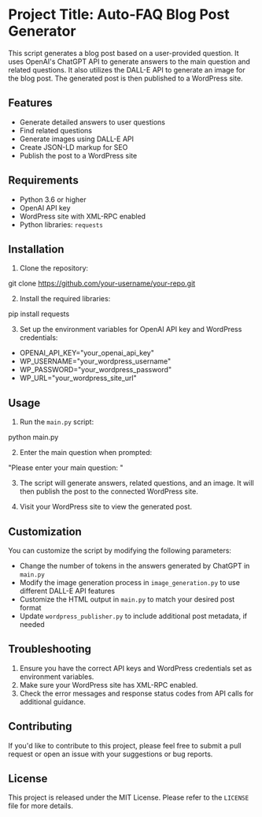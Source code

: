 # Project Title: Auto-FAQ Blog Post Generator

This script generates a blog post based on a user-provided question. It uses OpenAI's ChatGPT API to generate answers to the main question and related questions. It also utilizes the DALL-E API to generate an image for the blog post. The generated post is then published to a WordPress site.

## Features

- Generate detailed answers to user questions
- Find related questions
- Generate images using DALL-E API
- Create JSON-LD markup for SEO
- Publish the post to a WordPress site

## Requirements

- Python 3.6 or higher
- OpenAI API key
- WordPress site with XML-RPC enabled
- Python libraries: `requests`

## Installation

1. Clone the repository: 

git clone https://github.com/your-username/your-repo.git


2. Install the required libraries:

pip install requests


3. Set up the environment variables for OpenAI API key and WordPress credentials:

- OPENAI_API_KEY="your_openai_api_key"
- WP_USERNAME="your_wordpress_username"
- WP_PASSWORD="your_wordpress_password"
- WP_URL="your_wordpress_site_url"


## Usage

1. Run the `main.py` script:

python main.py

2. Enter the main question when prompted:

"Please enter your main question: "


3. The script will generate answers, related questions, and an image. It will then publish the post to the connected WordPress site.

4. Visit your WordPress site to view the generated post.

## Customization

You can customize the script by modifying the following parameters:

- Change the number of tokens in the answers generated by ChatGPT in `main.py`
- Modify the image generation process in `image_generation.py` to use different DALL-E API features
- Customize the HTML output in `main.py` to match your desired post format
- Update `wordpress_publisher.py` to include additional post metadata, if needed

## Troubleshooting

1. Ensure you have the correct API keys and WordPress credentials set as environment variables.
2. Make sure your WordPress site has XML-RPC enabled.
3. Check the error messages and response status codes from API calls for additional guidance.

## Contributing

If you'd like to contribute to this project, please feel free to submit a pull request or open an issue with your suggestions or bug reports.

## License

This project is released under the MIT License. Please refer to the `LICENSE` file for more details.

